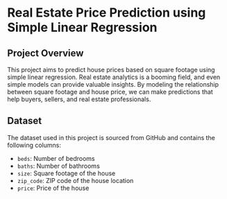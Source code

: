 # Real Estate Price Prediction using Simple Linear Regression

## Project Overview
This project aims to predict house prices based on square footage using simple linear regression. Real estate analytics is a booming field, and even simple models can provide valuable insights. By modeling the relationship between square footage and house price, we can make predictions that help buyers, sellers, and real estate professionals.

## Dataset
The dataset used in this project is sourced from GitHub and contains the following columns:
- `beds`: Number of bedrooms
- `baths`: Number of bathrooms
- `size`: Square footage of the house
- `zip_code`: ZIP code of the house location
- `price`: Price of the house
